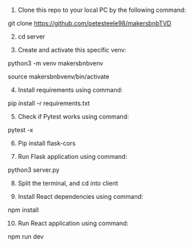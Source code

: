 1. Clone this repo to your local PC by the following command:

git clone https://github.com/petesteele98/makersbnbTVD

2. cd server

3. Create and activate this specific venv:

python3 -m venv makersbnbvenv

source makersbnbvenv/bin/activate

4. Install requirements using command:

pip install -r requirements.txt

5. Check if Pytest works using command:

pytest -x

6. Pip install flask-cors

7. Run Flask application using command:

python3 server.py

8. Split the terminal, and cd into client

9. Install React dependencies using command:

npm install

10. Run React application using command:

npm run dev
